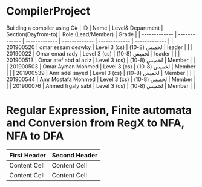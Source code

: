 # CompilerProject
Building a compiler using C# 
| ID   | Name |  Level& Department   |    Section(Dayfrom-to)   | Role (Lead/Member) | Grade |
| ------------- | ------------- | ------------- | ------------- | ------------- | ------------- |
| 201900520 | omar essam deswky  | Level 3 (cs) | لخميس (8-10) | leader |  |
| 20190022 | Omar emad rady | Level 3 (cs) | لخميس (8-10) | leader |  |
| 201900513 | Omar atef abd al aziz | Level 3 (cs) | لخميس (8-10) | Member |  |
| 201900503 | Omar Ayman Mohmed  | Level 3 (cs) | لخميس (8-10) | Member |  |
| 201900539 | Amr adel sayed | Level 3 (cs) | لخميس (8-10) | Member |  |
| 201900544 | Amr Mostafa Mohmed  | Level 3 (cs) | لخميس (8-10) | Member |  |
| 201900076 | Ahmed frgaly sabt  | Level 3 (cs) | لخميس (8-10) | Member |  |



# Regular Expression, Finite automata and Conversion from RegX to NFA, NFA to DFA


| First Header  | Second Header |
| ------------- | ------------- |
| Content Cell  | Content Cell  |
| Content Cell  | Content Cell  |
